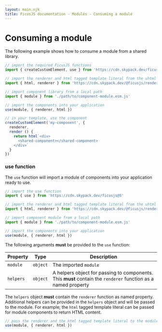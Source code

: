 ```yaml
---
layout: main.njk
title: FicusJS documentation - Modules - Consuming a module
---
```

# Consuming a module

The following example shows how to consume a module from a shared library.

```js
// import the required FicusJS functions
import { createCustomElement, use } from 'https://cdn.skypack.dev/ficusjs@5'

// import the renderer and html tagged template literal from the uhtml renderer
import { html, renderer } from 'https://cdn.skypack.dev/@ficusjs/renderers@5/uhtml'

// import component library from a local path
import { module } from './path/to/component-module.esm.js'

// import the components into your application
use(module, { renderer, html })

// in your template, use the component
createCustomElement('my-component', {
  renderer,
  render () {
    return html`<div>
      <shared-component></shared-component>
    </div>`
  }
})
```

### use function

The `use` function will import a module of components into your application ready to use.

```js
// import the use function
import { use } from 'https://cdn.skypack.dev/ficusjs@5'

// import the renderer and html tagged template literal from the uhtml renderer
import { html, renderer } from 'https://cdn.skypack.dev/@ficusjs/renderers@5/uhtml'

// import component module from a local path
import { module } from './path/to/component-module.esm.js'

// import the components into your application
use(module, { renderer, html })
```

The following arguments **must** be provided to the `use` function:

| Property | Type | Description |
| --- | --- | --- |
| `module` | `object` | The imported `module` |
| `helpers` | `object` | A helpers object for passing to components. This **must** contain the `renderer` function as a named property |

The `helpers` object **must** contain the `renderer` function as named property. Additional helpers can be provided in the `helpers` object and will be passed to the module. For example; the `html` tagged template literal can be passed for module components to return HTML content.

```js
// pass the renderer and the html tagged template literal to the module for rendering
use(module, { renderer, html })
```
